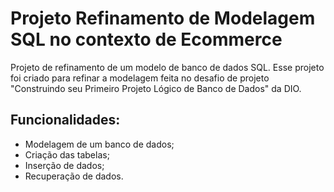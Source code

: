 # Projeto Refinamento de Modelagem SQL no contexto de Ecommerce
Projeto de refinamento de um modelo de banco de dados SQL.
Esse projeto foi criado para refinar a modelagem feita no desafio de projeto "Construindo seu Primeiro Projeto Lógico de Banco de Dados" da DIO.

## Funcionalidades:
* Modelagem de um banco de dados;
* Criação das tabelas;
* Inserção de dados;
* Recuperação de dados.
